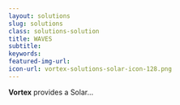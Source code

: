 ```yaml
---
layout: solutions
slug: solutions
class: solutions-solution
title: WAVES
subtitle:
keywords: 
featured-img-url:
icon-url: vortex-solutions-solar-icon-128.png
---
```


<p class="lead"><strong>Vortex</strong> provides a Solar...</p>